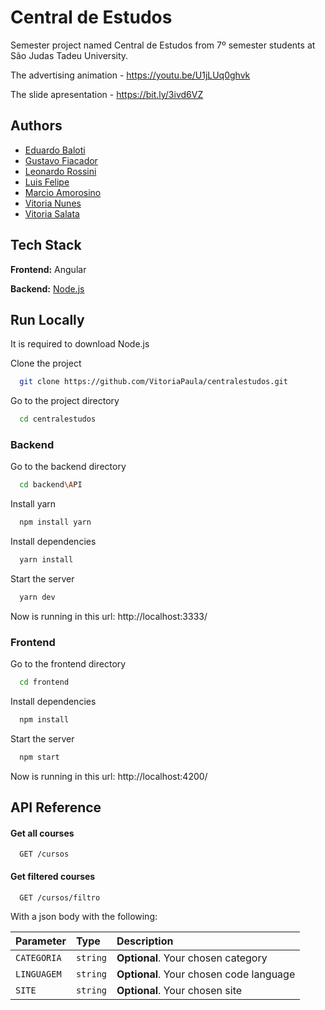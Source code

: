 
# Central de Estudos

Semester project named Central de Estudos from 7º semester students at São Judas Tadeu University.

The advertising animation - https://youtu.be/U1jLUq0ghvk

The slide apresentation - https://bit.ly/3ivd6VZ

## Authors

- [Eduardo Baloti](https://github.com/eduardobaloti)
- [Gustavo Fiacador](https://github.com/GustavoFiacador)
- [Leonardo Rossini](https://github.com/RossiniLeo)
- [Luis Felipe](https://github.com/Luis-Perf)
- [Marcio Amorosino](https://github.com/Marccio)
- [Vitoria Nunes](https://github.com/VitoriaPaula)
- [Vitoria Salata](https://github.com/vitsaojudas)

  
## Tech Stack

**Frontend:** Angular

**Backend:** [Node.js](https://nodejs.org/en/download/)

  
## Run Locally
It is required to download Node.js

Clone the project

```bash
  git clone https://github.com/VitoriaPaula/centralestudos.git
```

Go to the project directory

```bash
  cd centralestudos
```

### Backend

Go to the backend directory

```bash
  cd backend\API
```

Install yarn

```bash
  npm install yarn
```

Install dependencies

```bash
  yarn install
```

Start the server

```bash
  yarn dev
```

Now is running in this url: http://localhost:3333/

### Frontend
Go to the frontend directory

```bash
  cd frontend
```

Install dependencies

```bash
  npm install
```

Start the server

```bash
  npm start
```
Now is running in this url: http://localhost:4200/
  
## API Reference

#### Get all courses

```http
  GET /cursos
```

#### Get filtered courses

```http
  GET /cursos/filtro
```
With a json body with the following: 

|  Parameter  | Type     | Description                             |
| :---------- | :------- | :-------------------------------------- |
| `CATEGORIA` | `string` |   **Optional**. Your chosen category    |
| `LINGUAGEM` | `string` | **Optional**. Your chosen code language |
|    `SITE`   | `string` |      **Optional**. Your chosen site     |


  